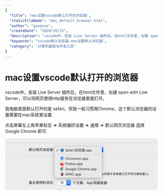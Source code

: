 ```yaml
---
{
  "title": "mac设置vscode默认打开的浏览器",
  "staticFileName": "mac_default_browser.html",
  "author": "guoqzuo",
  "createDate": "2020/10/25",
  "description": "vscode中，安装 Live Server 插件后，在html文件里，右键 open with Live Server，可以将网页使用http服务在浏览器里面打开。我电脑里面默认打开的是 safari，但我一般习惯用Chrome，这个默认浏览器的设置需要在mac系统里设置，点击屏幕左上角苹果标志 => 系统偏好设置 => 通用 => 默认网页浏览器 选择 Google Chrome 即可",
  "keywords": "vscode默认浏览器,mac设置默认浏览器",
  "category": "计算机基础与开发工具"
}
---
```

# mac设置vscode默认打开的浏览器
vscode中，安装 Live Server 插件后，在html文件里，右键 open with Live Server，可以将网页使用http服务在浏览器里面打开。

我电脑里面默认打开的是 safari，但我一般习惯用Chrome，这个默认浏览器的设置需要在mac系统里设置

点击屏幕左上角苹果标志 => 系统偏好设置 => 通用 => 默认网页浏览器 选择 Google Chrome 即可

![default_browser.png](../../../images/blog/vue/default_browser.png)